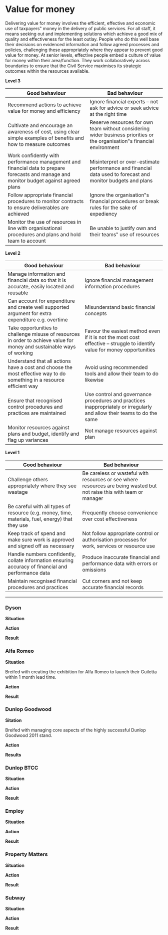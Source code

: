# Value for money

Delivering value for money involves the efficient, effective and economic use of taxpayers‟ money in the delivery of public services. For all staff, it means seeking out and implementing solutions which achieve a good mix of quality and effectiveness for the least outlay. People who do this well base their decisions on evidenced information and follow agreed processes and policies, challenging these appropriately where they appear to prevent good value for money. At senior levels, effective people embed a culture of value for money within their area/function. They work collaboratively across boundaries to ensure that the Civil Service maximises its strategic outcomes within the resources available.

**Level 3**

Good behaviour  | Bad behaviour
------------- | -------------
Recommend actions to achieve value for money and efficiency | Ignore financial experts – not ask for advice or seek advice at the right time
Cultivate and encourage an awareness of cost, using clear simple examples of benefits and how to measure outcomes | Reserve resources for own team without considering wider business priorities or the organisation‟s financial environment
Work confidently with performance management and financial data to prepare forecasts and manage and monitor budget against agreed plans | Misinterpret or over-estimate performance and financial data used to forecast and monitor budgets and plans 
Follow appropriate financial procedures to monitor contracts to ensure deliverables are achieved | Ignore the organisation‟s financial procedures or break rules for the sake of expediency
Monitor the use of resources in line with organisational procedures and plans and hold team to account | Be unable to justify own and their teams‟ use of resources

**Level 2**

Good behaviour  | Bad behaviour
------------- | -------------
Manage information and financial data so that it is accurate, easily located and reusable | Ignore financial management information procedures
Can account for expenditure and create well supported argument for extra expenditure e.g. overtime | Misunderstand basic financial concepts
Take opportunities to challenge misuse of resources in order to achieve value for money and sustainable ways of  working | Favour the easiest method even if it is not the most cost effective – struggle to identify value for money opportunities
Understand that all actions have a cost and choose the most effective way to do something in a resource efficient way | Avoid using recommended tools and allow their team to do likewise
Ensure that recognised control procedures and practices are maintained | Use control and governance procedures and practices inappropriately or irregularly and allow their teams to do the same
Monitor resources against plans and budget, identify and flag up variances | Not manage resources against plan

**Level 1**

Good behaviour  | Bad behaviour
------------- | -------------
Challenge others appropriately where they see wastage | Be careless or wasteful with resources or see where resources are being wasted but not raise this with team or manager
Be careful with all types of resource (e.g. money, time, materials, fuel, energy) that they use | Frequently choose convenience over cost effectiveness
Keep track of spend and make sure work is approved and signed off as necessary | Not follow appropriate control or authorisation processes for work, services or resource use
Handle numbers confidently, collate information ensuring accuracy of financial and performance data | Produce inaccurate financial and performance data with errors or omissions
Maintain recognised financial procedures and practices | Cut corners and not keep accurate financial records 

<hr>

### Dyson

**Situation**

**Action**

**Result**

### Alfa Romeo

**Situation**

Breifed with creating the exhibition for Alfa Romeo to launch their Guiletta within 1 month lead time.

**Action**


**Result**

### Dunlop Goodwood

**Sitation**

Breifed with managing core aspects of the highly successful Dunlop Goodwood 2011 stand.

**Action**

**Results**

### Dunlop BTCC

**Situation**

**Action**

**Result**

### Employ

**Situation**

**Action**

**Result**

### Property Matters

**Situation**

**Action**

**Result**

### Subway

**Situation**

**Action**

**Result**
